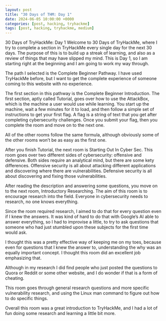 ```yaml
---
layout: post
title: "30 Days of THM: Day 1"
date: 2024-06-05 10:00:00 +0000
categories: [post, hacking, tryhackme]
tags: [post, hacking, tryhackme, medium]
---
```



30 Days of TryHackMe: Day 1
Welcome to 30 Days of TryHackMe, where I try to complete a section in TryHackMe every single day for the next 30 days. The purpose of this is to build up a streak of learning, and also as a review of things that may have slipped my mind. This is Day 1, so I am starting right at the beginning and I am going to work my way through.

The path I selected is the Complete Beginner Pathway. I have used TryHackMe before, but I want to get the complete experience of someone coming to this website with no experience.

The first section in this pathway is the Complete Beginner Introduction. The first section, aptly called Tutorial, goes over how to use the AttackBox, which is the machine a user would use while learning. You start up the machine, wait a few minutes for it to load, and then follow a simple set of instructions to get your first flag. A flag is a string of text that you get after completing cybersecurity challenges. Once you submit your flag, then you complete the room and move on to the next one.

All of the other rooms follow the same formula, although obviously some of the other rooms won’t be as easy as the first one.


After you finish Tutorial, the next room is Starting Out In Cyber Sec. This room goes over two different sides of cybersecurity: offensive and defensive. Both sides require an analytical mind, but there are some kety differences. Offensive security is all about attacking different applications and discovering where there are vulnerabilities. Defensive security is all about discovering and fixing those vulnerabilities.


After reading the description and answering some questions, you move on to the next room, Introductory Researching. The aim of this room is to encourage research into the field. Everyone in cybersecurity needs to research, no one knows everything.


Since the room required research, I aimed to do that for every question even if I knew the answers. It was kind of hard to do that with Google’s AI able to answer everything, so I had to improvise a little, to try to ask questions that someone who had just stumbled upon these subjects for the first time would ask.


I thought this was a pretty effective way of keeping me on my toes, because even for questions that I knew the answer to, understanding the why was an equally important concept. I thought this room did an excellent job emphasizing that.

Although in my research I did find people who just posted the questions to Quora or Reddit or some other website, and I do wonder if that is a form of cheating.

This room goes through general research questions and more specific vulnerability research, and using the Linux man command to figure out how to do specific things.


Overall this room was a great introduction to TryHackMe, and I had a lot of fun doing some research and learning a little bit more.